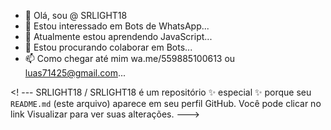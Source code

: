 - 👋 Olá, sou @ SRLIGHT18
 - 👀 Estou interessado em Bots de WhatsApp...
 - 🌱 Atualmente estou aprendendo JavaScript...
 - 💞️ Estou procurando colaborar em Bots...
 - 📫 Como chegar até mim wa.me/559885100613 ou luas71425@gmail.com...

 <! ---
 SRLIGHT18 / SRLIGHT18 é um repositório ✨ especial ✨ porque seu `README.md` (este arquivo) aparece em seu perfil GitHub.
 Você pode clicar no link Visualizar para ver suas alterações.
 --->
